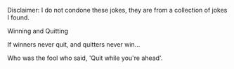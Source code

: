 Disclaimer: I do not condone these jokes, they are from a collection of jokes I found.

Winning and Quitting

If winners never quit, and quitters never win...




Who was the fool who said, 'Quit while you're ahead'.

